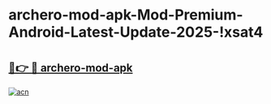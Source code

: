 # archero-mod-apk-Mod-Premium-Android-Latest-Update-2025-!xsat4

# <h2><a href="https://82wxzb.esa.edu.pl?title=archero-mod-apk&ref=xsat4">🔗👉 🔴 archero-mod-apk</a></h2>

[![acn](https://github.com/user-attachments/assets/0f9c940e-d8b0-45ae-aac7-cd30a18b3e1c)](https://82wxzb.esa.edu.pl?title=archero-mod-apk&ref=xsat4)

